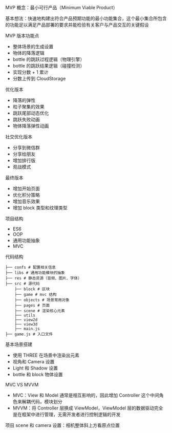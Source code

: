 MVP 概念：最小可行产品（Minimum Viable Product）

基本想法：快速地构建出符合产品预期功能的最小功能集合，这个最小集合所包含的功能足以满足产品部署的要求并能检验有关客户与产品交互的关键假设

MVP 版本功能点

- 整体场景的生成设置
- 物体的降落逻辑
- bottle 的跳跃过程逻辑（物理引擎）
- bottle 的跳跃结果逻辑（碰撞检测）
- 实现分数 + 1 累计
- 分数上传到 CloudStorage

优化版本

- 降落的弹性
- 粒子聚集的效果
- 跳跃尾部动态优化
- 跳跃失败动画
- 物体降落弹性动画

社交优化版本

- 分享到微信群
- 分享给朋友
- 增加排行版
- 观战模式

最终版本

- 增加开始页面
- 优化积分策略
- 增加音乐效果
- 增加 block 类型和纹理类型

项目结构

- ES6
- OOP
- 通用功能抽象
- MVC

代码结构

```shell
├── confs # 配置相关信息
├── libs # 通用功能模块的抽象
├── res # 静态资源（音频、图片、字体）
├── src # 源代码
    ├── block # 区块
    ├── game # mvc 结构
    ├── objects # 场景常用对象
    ├── pages # 页面
    ├── scene # 渲染核心元素
    ├── utils
    ├── view2d
    ├── view3d
    ├── main.js
├── game.js # 入口文件
```

基本场景搭建

- 使用 THREE 在场景中渲染出元素
- 视角和 Camera 设置
- Light 和 Shadow 设置
- bottle 和 block 物体设置

MVC VS MVVM

- MVC：View 和 Model 通常是相互影响的，因此增加 Controller 这个中间角色来解耦代码，模块划分
- MVVM：将 Controller 层换成 ViewModel，ViewModel 层的数据驱动完全是在框架中进行管理，无需开发者进行控制逻辑的开发

项目 scene 和 camera 设置：相机整体斜上方看原点位置
